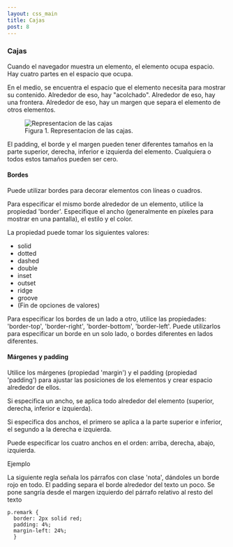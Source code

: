 ```yaml
---
layout: css_main
title: Cajas
post: 8
---
```

<h3>Cajas</h3>
<p>Cuando el navegador muestra un elemento, el elemento ocupa espacio. Hay cuatro partes en el espacio que ocupa.</p>
<p id="description_image">En el medio, se encuentra el espacio que el elemento necesita para mostrar su contenido. Alrededor de eso, hay "acolchado". Alrededor de eso, hay una frontera. Alrededor de eso, hay un margen que separa el elemento de otros elementos.</p>
<figure>
  <img id="box" src="{{ site.baseurl }}/images/box1.png" alt="Representacion de las cajas" longdesc="#description_image"/>
  <figcaption>Figura 1. Representacion de las cajas.</figcaption>
</figure>
<p>El padding, el borde y el margen pueden tener diferentes tamaños en la parte superior, derecha, inferior e izquierda del elemento. Cualquiera o todos estos tamaños pueden ser cero.</p>
<article>
  <h4>Bordes</h4>
  <p>Puede utilizar bordes para decorar elementos con l&iacute;neas o cuadros.</p>
  <p>Para especificar el mismo borde alrededor de un elemento, utilice la propiedad 'border'. Especifique el ancho (generalmente en p&iacute;xeles para mostrar en una pantalla), el estilo y el color.</p>
  <p>La propiedad puede tomar los siguientes valores:</p>
  <ul>
    <li>solid</li>
    <li>dotted</li>
    <li>dashed</li>
    <li>double</li>
    <li>inset</li>
    <li>outset</li>
    <li>ridge</li>
    <li>groove</li>
    <li class="hidden-content">(Fin de opciones de valores)</li>  
  </ul>
  <p>Para especificar los bordes de un lado a otro, utilice las propiedades: 'border-top', 'border-right', 'border-bottom', 'border-left'. Puede utilizarlos para especificar un borde en un solo lado, o bordes diferentes en lados diferentes.</p>
</article>
<article>
  <h4>M&aacute;rgenes y padding</h4>
  <p>Utilice los m&aacute;rgenes (propiedad 'margin') y el padding (propiedad 'padding') para ajustar las posiciones de los elementos y crear espacio alrededor de ellos.</p>
  <p>Si especifica un ancho, se aplica todo alrededor del elemento (superior, derecha, inferior e izquierda).</p>
  <p>Si especifica dos anchos, el primero se aplica a la parte superior e inferior, el segundo a la derecha e izquierda.</p>
  <p>Puede especificar los cuatro anchos en el orden: arriba, derecha, abajo, izquierda.</p>
  <div class="tuto_example">
    <p>Ejemplo</p>
    <p>La siguiente regla señala los p&aacute;rrafos con clase 'nota', d&aacute;ndoles un borde rojo en todo. El padding separa el borde alrededor del texto un poco. Se pone sangr&iacute;a desde el margen izquierdo del p&aacute;rrafo relativo al resto del texto</p>
    <pre class="language-css correcto"><code class=" language-css"><span class="token selector">p<span class="token class">.remark</span> </span><span class="token punctuation">{</span>
  <span class="token property">border</span><span class="token punctuation">:</span> <span class="token number">2</span>px solid red<span class="token punctuation">;</span>
  <span class="token property">padding</span><span class="token punctuation">:</span> <span class="token number">4</span>%<span class="token punctuation">;</span>
  <span class="token property">margin-left</span><span class="token punctuation">:</span> <span class="token number">24</span>%<span class="token punctuation">;</span>
  <span class="token punctuation">}</span></code></pre>
  </div>
</article>
